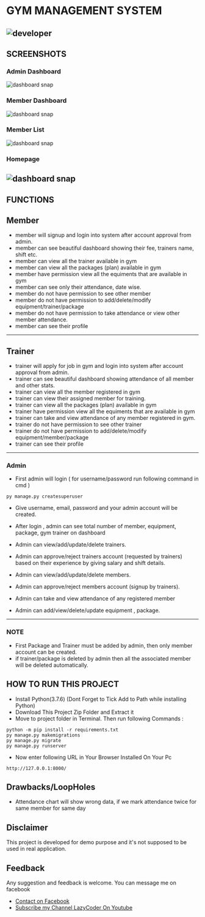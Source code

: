 # GYM MANAGEMENT SYSTEM
![developer](https://img.shields.io/badge/Developed%20By%20%3A-Sumit%20Kumar-red)
---
## SCREENSHOTS
### Admin Dashboard
![dashboard snap](https://github.com/sumitkumar1503/gymmanagementsystem/blob/master/static/screenshots/admin_dashboard.png?raw=true)
### Member Dashboard
![dashboard snap](https://github.com/sumitkumar1503/gymmanagementsystem/blob/master/static/screenshots/member_dashboard.png?raw=true)

### Member List
![dashboard snap](https://github.com/sumitkumar1503/gymmanagementsystem/blob/master/static/screenshots/member_list.png?raw=true)
### Homepage
![dashboard snap](https://github.com/sumitkumar1503/gymmanagementsystem/blob/master/static/screenshots/homepage.png?raw=true)
---
## FUNCTIONS
## Member
- member will signup and login into system after account approval from admin.
- member can see beautiful dashboard showing their fee, trainers name, shift etc. 
- member can view all the trainer available in gym
- member can view all the packages (plan) available in gym
- member have permission view all the equiments that are available in gym
- member can see only their attendance, date wise.
- member do not have permission to see other member
- member do not have permission to add/delete/modify equipment/trainer/package
- member do not have permission to take attendance or view other member attendance.
- member can see their profile

---
## Trainer
- trainer will apply for job in gym and login into system after account approval from admin.
- trainer can see beautiful dashboard showing attendance of all member and other stats.
- trainer can view all the member registered in gym
- trainer can view their assigned member for training.
- trainer can view all the packages (plan) available in gym
- trainer have permission view all the equiments that are available in gym
- trainer can take and view attendance of any member registered in gym.
- trainer do not have permission to see other trainer
- trainer do not have permission to add/delete/modify equipment/member/package
- trainer can see their profile

---
### Admin
- First admin will login ( for username/password run following command in cmd )
```
py manage.py createsuperuser
```
- Give username, email, password and your admin account will be created.
- After login , admin can see total number of member, equipment, package, gym trainer on dashboard

- Admin can view/add/update/delete trainers.
- Admin can approve/reject trainers account (requested by trainers) based on their experience by giving salary and shift details.
- Admin can view/add/update/delete members.
- Admin can approve/reject members account (signup by trainers).
- Admin can take and view attendance of any registered member
- Admin can add/view/delete/update equipment , package.

---
### NOTE
- First Package and Trainer must be added by admin, then only member account can be created.
- if trainer/package is deleted by admin then all the associated member will be deleted automatically.


## HOW TO RUN THIS PROJECT
- Install Python(3.7.6) (Dont Forget to Tick Add to Path while installing Python)
- Download This Project Zip Folder and Extract it
- Move to project folder in Terminal. Then run following Commands :
```
python -m pip install -r requirements.txt
py manage.py makemigrations
py manage.py migrate
py manage.py runserver
```
- Now enter following URL in Your Browser Installed On Your Pc
```
http://127.0.0.1:8000/
```

## Drawbacks/LoopHoles
- Attendance chart will show wrong data, if we mark attendance twice for same member for same day

## Disclaimer
This project is developed for demo purpose and it's not supposed to be used in real application.

## Feedback
Any suggestion and feedback is welcome. You can message me on facebook
- [Contact on Facebook](https://fb.com/sumit.luv)
- [Subscribe my Channel LazyCoder On Youtube](https://youtube.com/lazycoders)

